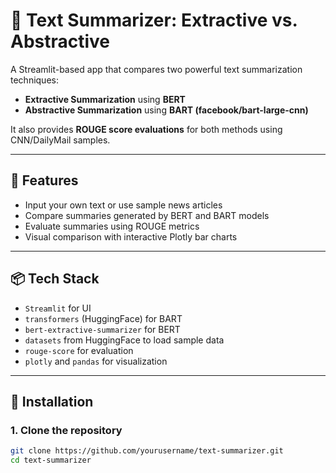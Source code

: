 # 📝 Text Summarizer: Extractive vs. Abstractive

A Streamlit-based app that compares two powerful text summarization techniques:

- **Extractive Summarization** using **BERT**
- **Abstractive Summarization** using **BART (facebook/bart-large-cnn)**

It also provides **ROUGE score evaluations** for both methods using CNN/DailyMail samples.

---

## 🚀 Features

- Input your own text or use sample news articles
- Compare summaries generated by BERT and BART models
- Evaluate summaries using ROUGE metrics
- Visual comparison with interactive Plotly bar charts

---

## 📦 Tech Stack

- `Streamlit` for UI
- `transformers` (HuggingFace) for BART
- `bert-extractive-summarizer` for BERT
- `datasets` from HuggingFace to load sample data
- `rouge-score` for evaluation
- `plotly` and `pandas` for visualization

---

## 🧰 Installation

### 1. Clone the repository

```bash
git clone https://github.com/yourusername/text-summarizer.git
cd text-summarizer
